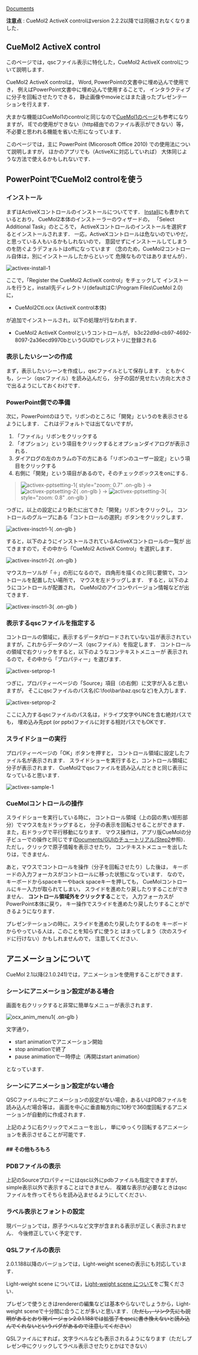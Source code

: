 [Documents](../../Documents)


**注意点**
:   CueMol2 ActiveX controlはversion 2.2.2以降では同梱されなくなりました．

## CueMol2 ActiveX control
このページでは，qscファイル表示に特化した，CueMol2 ActiveX controlについて説明します．

CueMol2 ActiveX controlは，
Word, PowerPointの文書中に埋め込んで使用でき，
例えばPowerPoint文書中に埋め込んで使用することで，
インタラクティブに分子を回転させたりできる，
静止画像やmovieとはまた違ったプレゼンテーションを行えます．

大まかな機能はCueMol1のcontrolと同じなので[CueMol1のページ](../../Documents/ActiveX)も参考になりますが，
IEでの使用ができない（http経由でのファイル表示ができない）等，
不必要と思われる機能を省いた形になっています．

このページでは，主に
PowerPoint (Micorosoft Office 2010)
での使用法について説明しますが，
ほかのアプリでも（ActiveXに対応していれば）
大体同じような方法で使えるかもしれないです．

## PowerPointでCueMol2 controlを使う

### インストール
まずはActiveXコントロールのインストールについてです．
[Install](../../Install)にも書かれているとおり，
CueMol2本体のインストーラーのウィザードの，
「Select Additional Task」のところで，
ActiveXコントロールのインストールを選択するとインストールされます．
一応，ActiveXコントロールは危ないのでいやだ，
と思っている人もいるかもしれないので，
意図せずにインストールしてしまうのを防ぐようデフォルトはoffになっています
（念のため，CueMol2コントロール自体は，別にインストールしたからといって
危険なものではありませんが）．


![activex-install-1](../../assets/images/cuemol2/CueMol2Ctl_ocx/activex-install-1.png)


ここで，「Register the CueMol2 ActiveX control」をチェックして
インストールを行うと，install先ディレクトリ(defaultはC:\Program Files\CueMol 2.0\)に，

*  CueMol2Ctl.ocx (ActiveX control本体)

が追加でインストールされ，以下の処理が行なわれます．

*  CueMol2 ActiveX Controlというコントロールが，
b3c22d9d-cb97-4692-8097-2a36ecd9970bというGUIDでレジストリに登録される

### 表示したいシーンの作成
まず，表示したいシーンを作成し，qscファイルとして保存します．
ともかくも，シーン（qscファイル）を読み込んだら，
分子の図が見せたい方向と大きさで出るようにしておくわけです．

### PowerPoint側での準備
次に，PowerPointのほうで，リボンのところに「開発」というのを表示させるようにします．
これはデフォルトでは出てないですが，

1.  「ファイル」リボンをクリックする
1.  「オプション」という項目をクリックするとオプションダイアログが表示される．
1.  ダイアログの左のカラムの下の方にある「リボンのユーザー設定」という項目をクリックする
1.  右側に「開発」という項目があるので，そのチェックボックスをonにする．


> ![activex-pptsetting-1](../../assets/images/cuemol2/CueMol2Ctl_ocx/activex-pptsetting-1.png){ style="zoom: 0.7" .on-glb } → ![activex-pptsetting-2](../../assets/images/cuemol2/CueMol2Ctl_ocx/activex-pptsetting-2.png){ .on-glb }  → ![activex-pptsetting-3](../../assets/images/cuemol2/CueMol2Ctl_ocx/activex-pptsetting-3.png){ style="zoom: 0.8" .on-glb } 

つぎに，以上の設定により新たに出てきた「開発」リボンをクリックし，
コントロールのグループにある「コントロールの選択」ボタンをクリックします．


![activex-insctrl-1](../../assets/images/cuemol2/CueMol2Ctl_ocx/activex-insctrl-1.png){ .on-glb }


すると，以下のようにインストールされているActiveXコントロールの一覧が
出てきますので，その中から「CueMol2 ActiveX Control」を選択します．


![activex-insctrl-2](../../assets/images/cuemol2/CueMol2Ctl_ocx/activex-insctrl-2.png){ .on-glb }


マウスカーソルが「＋」の形になるので，
四角形を描くのと同じ要領で，コントロールを配置したい場所で，
マウスを左ドラッグします．
すると，以下のようにコントロールが配置され，
CueMol2のアイコンやバージョン情報などが出てきます．


![activex-insctrl-3](../../assets/images/cuemol2/CueMol2Ctl_ocx/activex-insctrl-3.png){ .on-glb }


### 表示するqscファイルを指定する
コントロールの領域に，表示するデータがロードされていない旨が表示されていますが，これからデータのソース（qscファイル）を指定します．
コントロールの領域で右クリックをすると，以下のようなコンテキストメニューが
表示されるので，その中から「プロパティー」を選びます．


![activex-setprop-1](../../assets/images/cuemol2/CueMol2Ctl_ocx/activex-setprop-1.png)


つぎに，プロパティーページの「Source」項目（の右側）に文字が入ると思いますが，
そこにqscファイルのパス名(C:\foo\bar\baz.qscなど)を入力します．


![activex-setprop-2](../../assets/images/cuemol2/CueMol2Ctl_ocx/activex-setprop-2.png)


ここに入力するqscファイルのパス名は，ドライブ文字やUNCを含む絶対パスでも，
埋め込み先ppt (or pptx)ファイルに対する相対パスでもOKです．

### スライドショーの実行
プロパティーページの「OK」ボタンを押すと，
コントロール領域に設定したファイル名が表示されます．
スライドショーを実行すると，コントロール領域に分子が表示されます．
CueMol2でqscファイルを読み込んだときと同じ表示になっていると思います．


![activex-sample-1](../../assets/images/cuemol2/CueMol2Ctl_ocx/activex-sample-1.png)


### CueMolコントロールの操作
スライドショーを実行している時に，
コントロール領域（上の図の黒い矩形部分）でマウスを左ドラッグすると，
分子の表示を回転させることができます．
また，右ドラッグで平行移動になります．
マウス操作は，アプリ版CueMolの分子ビューでの操作と同じです([Documents/GUIのチュートリアル/Step2](../../Documents/GUIのチュートリアル/Step2)参照)．
ただし，クリックで原子情報を表示させたり，
コンテキストメニューを出したりは，できません．

あと，マウスでコントロールを操作（分子を回転させたり）した後は，
キーボードの入力フォーカスがコントロールに移った状態になっています．
なので，キーボードからspaceキーやback spaceキーを押しても，
CueMolコントロールにキー入力が取られてしまい，
スライドを進めたり戻したりすることができません．
**コントロール領域外をクリックする**ことで，
入力フォーカスがPowerPoint本体に戻り，
キー操作でスライドを進めたり戻したりすることができるようになります．

プレゼンテーションの時に，スライドを進めたり戻したりするのを
キーボードからやっている人は，このことを知らずに使うと
はまってしまう（次のスライドに行けない）かもしれませんので，
注意してください．

## アニメーションについて
CueMol 2.1以降(2.1.0.241)では，アニメーションを使用することができます．

### シーンにアニメーション設定がある場合
画面を右クリックすると非常に簡単なメニューが表示されます．

![ocx_anim_menu1](../../assets/images/cuemol2/CueMol2Ctl_ocx/ocx_anim_menu1.png){ .on-glb }


文字通り，

*  start animationでアニメーション開始
*  stop animationで終了
*  pause animationで一時停止（再開はstart animation）

となっています．

### シーンにアニメーション設定がない場合
QSCファイル中にアニメーションの設定がない場合，あるいはPDBファイルを読み込んだ場合等は，
画面を中心に垂直軸方向に10秒で360度回転するアニメーションが自動的に作成されます．

上記のように右クリックでメニューを出し，
単にゆっくり回転するアニメーションを表示させることが可能です．

#### ## その他もろもろ

### PDBファイルの表示
上記のSourceプロパティーにはqsc以外にpdbファイルも指定できますが，
simple表示以外で表示することはできません．
複雑な表示が必要なときはqscファイルを作ってそちらを読み込ませるようにしてください．

### ラベル表示とフォントの設定
現バージョンでは，原子ラベルなど文字が含まれる表示が正しく表示されません．
今後修正していく予定です．

### QSLファイルの表示
2.0.1.188以降のバージョンでは，Light-weight sceneの表示にも対応しています．

Light-weight scene については，[Light-weight scene について](../../cuemol2/LightWeightScene)をご覧ください．

プレゼンで使うときはrendererの編集などは基本やらないでしょうから，Light-weight sceneで十分間に合うことが多いと思います．（~~ただし，リンク先にも説明があるとおり現バージョン2.0.1.188では拡張子をqscに書き換えないと読み込んでくれないというバグがあるので注意してください~~）

QSLファイルにすれば，文字ラベルなども表示されるようになります（ただしプレゼン中にクリックしてラベル表示させたりとかはできない）